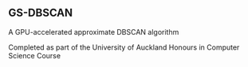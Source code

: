 ## GS-DBSCAN

A GPU-accelerated approximate DBSCAN algorithm

Completed as part of the University of Auckland Honours in Computer Science Course

